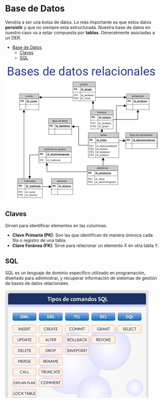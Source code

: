 # Base de Datos
Vendria a ser una bolsa de datos. Lo más importante es que estos datos **persistir** y que no siempre esta estructurada. Nuestra base de datos en nuestro caso va a estar compuesta por **tablas**. Generalmente asociadas a un DER.

- [Base de Datos](#base-de-datos)
  - [Claves](#claves)
  - [SQL](#sql)

![ImagenTablaRelacional](./fotos/Tabla%20Relacional.jpeg)

## Claves
Sirven para identificar elementos en las columnas.
- **Clave Primaria (PK)**: Son las que identifican de manera únivoca cada fila o registro de una tabla.
- **Clave Foránea (FK)**: Sirve para relacionar un elemento X en otra tabla Y.

## SQL
SQL es un lenguaje de dominio específico utilizado en programación, diseñado para administrar, y recuperar información de sistemas de gestión de bases de datos relacionales.

![FuncionesSQL](./fotos/Operaciones%20en%20SQL.jpeg)